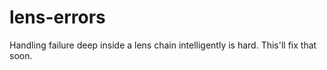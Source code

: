 # lens-errors

Handling failure deep inside a lens chain intelligently is hard. 
This'll fix that soon.

